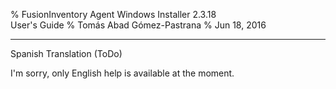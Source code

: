 % FusionInventory Agent Windows Installer 2.3.18\
  User's Guide
% Tomás Abad Gómez-Pastrana
% Jun 18, 2016

----------

Spanish Translation (ToDo)

I'm sorry, only English help is available at the moment.
